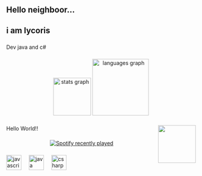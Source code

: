 ## Hello neighboor...
<h2 align="left">i am lycoris</h2>

###

<p align="left">Dev java and c#</p>

###

<div align="center">
  <img src="https://github-readme-stats.vercel.app/api?username=Santssaintly&hide_title=false&hide_rank=false&show_icons=true&include_all_commits=true&count_private=true&disable_animations=false&theme=dracula&locale=en&hide_border=false&order=1" height="100" alt="stats graph"  />
  <img src="https://github-readme-stats.vercel.app/api/top-langs?username=Santssaintly&locale=en&hide_title=false&layout=compact&card_width=320&langs_count=5&theme=dracula&hide_border=false&order=2" height="150" alt="languages graph"  />
</div>

###



###

###

<img align="right" height="100" src="![image](https://github.com/user-attachments/assets/8621444a-816e-46a0-be4f-d184da8005db)
"  />

###

<p align="left">Hello World!!</p>

###

<div align="center">
  <a href="https://open.spotify.com/user/317cgd5ng3m6qa73aleccf6aahsu">
    <img src="https://spotify-recently-played-readme.vercel.app/api?user=317cgd5ng3m6qa73aleccf6aahsu&count=5&unique=false" alt="Spotify recently played"  />
  </a>
</div>

###

<div align="left">
  <img src="https://cdn.jsdelivr.net/gh/devicons/devicon/icons/javascript/javascript-original.svg" height="40" alt="javascript logo"  />
  <img width="12" />
  <img src="https://cdn.jsdelivr.net/gh/devicons/devicon/icons/java/java-original.svg" height="40" alt="java logo"  />
  <img width="12" />
  <img src="https://cdn.jsdelivr.net/gh/devicons/devicon/icons/csharp/csharp-original.svg" height="40" alt="csharp logo"  />
</div>

###

###


###



###
